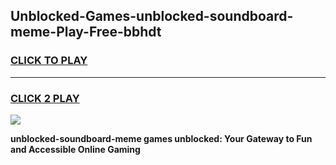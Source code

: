 
## Unblocked-Games-unblocked-soundboard-meme-Play-Free-bbhdt
<h3>
<a href="https://premium76.site?title=unblocked-soundboard-meme&ref=20M">CLICK TO PLAY</a></h3>
<hr>

<h3>
<a href="https://premium76.site?title=unblocked-soundboard-meme&ref=20M">CLICK 2 PLAY</a>
  
</h3>

<a href="https://premium76.site?title=unblocked-soundboard-meme&ref=19M"><img src="https://clearcache.store/games.png"></a>


**unblocked-soundboard-meme games unblocked: Your Gateway to Fun and Accessible Online Gaming**
